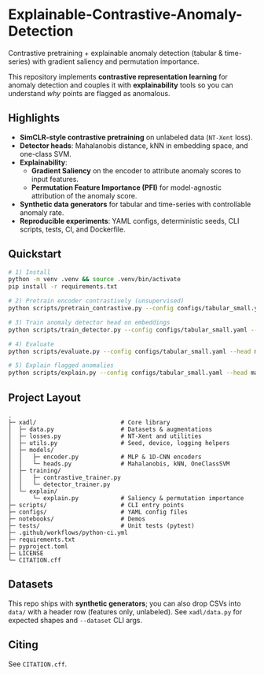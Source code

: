 # Explainable-Contrastive-Anomaly-Detection

Contrastive pretraining + explainable anomaly detection (tabular & time-series) with gradient saliency and permutation importance.

This repository implements **contrastive representation learning** for anomaly detection and couples it with **explainability** tools so you can understand *why* points are flagged as anomalous.

## Highlights
- **SimCLR-style contrastive pretraining** on unlabeled data (`NT-Xent` loss).
- **Detector heads**: Mahalanobis distance, kNN in embedding space, and one-class SVM.
- **Explainability**:
  - **Gradient Saliency** on the encoder to attribute anomaly scores to input features.
  - **Permutation Feature Importance (PFI)** for model-agnostic attribution of the anomaly score.
- **Synthetic data generators** for tabular and time-series with controllable anomaly rate.
- **Reproducible experiments**: YAML configs, deterministic seeds, CLI scripts, tests, CI, and Dockerfile.

## Quickstart

```bash
# 1) Install
python -m venv .venv && source .venv/bin/activate
pip install -r requirements.txt

# 2) Pretrain encoder contrastively (unsupervised)
python scripts/pretrain_contrastive.py --config configs/tabular_small.yaml

# 3) Train anomaly detector head on embeddings
python scripts/train_detector.py --config configs/tabular_small.yaml --head mahalanobis

# 4) Evaluate
python scripts/evaluate.py --config configs/tabular_small.yaml --head mahalanobis

# 5) Explain flagged anomalies
python scripts/explain.py --config configs/tabular_small.yaml --head mahalanobis --method saliency
```

## Project Layout
```
.
├─ xadl/                        # Core library
│  ├─ data.py                   # Datasets & augmentations
│  ├─ losses.py                 # NT-Xent and utilities
│  ├─ utils.py                  # Seed, device, logging helpers
│  ├─ models/
│  │   ├─ encoder.py            # MLP & 1D-CNN encoders
│  │   └─ heads.py              # Mahalanobis, kNN, OneClassSVM
│  ├─ training/
│  │   ├─ contrastive_trainer.py
│  │   └─ detector_trainer.py
│  └─ explain/
│      └─ explain.py            # Saliency & permutation importance
├─ scripts/                     # CLI entry points
├─ configs/                     # YAML config files
├─ notebooks/                   # Demos
├─ tests/                       # Unit tests (pytest)
├─ .github/workflows/python-ci.yml
├─ requirements.txt
├─ pyproject.toml
├─ LICENSE
└─ CITATION.cff
```

## Datasets
This repo ships with **synthetic generators**; you can also drop CSVs into `data/` with a header row (features only, unlabeled). See `xadl/data.py` for expected shapes and `--dataset` CLI args.

## Citing
See `CITATION.cff`.

